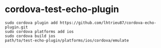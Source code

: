 cordova-test-echo-plugin
========================

```
sudo cordova plugin add https://github.com/lhtrieu87/cordova-echo-plugin.git
sudo cordova platforms add ios
sudo cordova build ios
path/to/test-echo-plugin/platforms/ios/cordova/emulate
```

